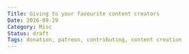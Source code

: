 ```yaml
---
Title: Giving to your favourite content creators
Date: 2016-09-29
Category: Misc
Status: draft
Tags: donation, patreon, contributing, content creation
---
```

